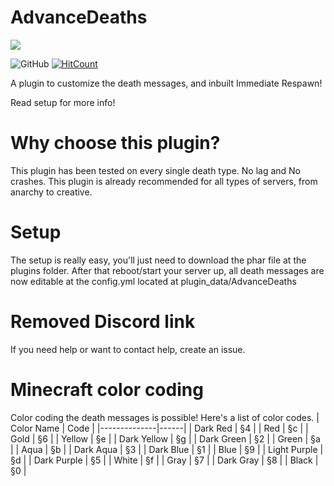 # AdvanceDeaths
[![](https://poggit.pmmp.io/shield.state/AdvanceDeaths)](https://poggit.pmmp.io/p/AdvanceDeaths)

![GitHub](https://img.shields.io/github/license/ErikX-PMMP/AdvanceDeaths)
[![HitCount](http://hits.dwyl.com/ErikX-PMMP/ErikX-PMMP/AdvanceDeaths.svg)](http://hits.dwyl.com/ErikX-PMMP/ErikX-PMMP/AdvanceDeaths)

A plugin to customize the death messages, and inbuilt Immediate Respawn!

Read setup for more info!

# Why choose this plugin?
This plugin has been tested on every single death type. No lag and No crashes.
This plugin is already recommended for all types of servers, from anarchy to creative.
# Setup
The setup is really easy, you'll just need to download the phar file at the plugins folder.
After that reboot/start your server up, all death messages are now editable at the config.yml located at plugin_data/AdvanceDeaths

# Removed Discord link
If you need help or want to contact help, create an issue.

# Minecraft color coding
Color coding the death messages is possible!
Here's a list of color codes.
| Color Name   | Code |
|--------------|------|
| Dark Red     | §4   |
| Red          | §c   |
| Gold         | §6   |
| Yellow       | §e   |
| Dark Yellow  | §g   |
| Dark Green   | §2   |
| Green        | §a   |
| Aqua         | §b   |
| Dark Aqua    | §3   |
| Dark Blue    | §1   |
| Blue         | §9   |
| Light Purple | §d   |
| Dark Purple  | §5   |
| White        | §f   |
| Gray         | §7   |
| Dark Gray    | §8   |
| Black        | §0   |
